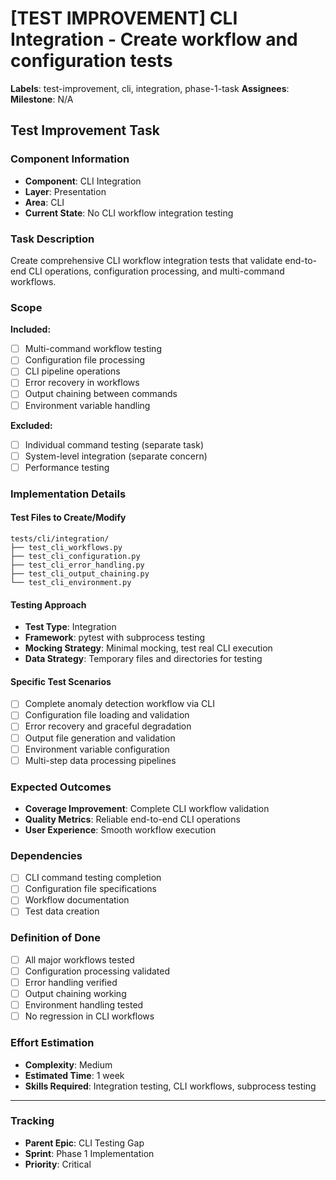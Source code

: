 # [TEST IMPROVEMENT] CLI Integration - Create workflow and configuration tests

**Labels**: test-improvement, cli, integration, phase-1-task
**Assignees**: 
**Milestone**: N/A

## Test Improvement Task

### Component Information
- **Component**: CLI Integration
- **Layer**: Presentation
- **Area**: CLI
- **Current State**: No CLI workflow integration testing

### Task Description
Create comprehensive CLI workflow integration tests that validate end-to-end CLI operations, configuration processing, and multi-command workflows.

### Scope
**Included:**
- [ ] Multi-command workflow testing
- [ ] Configuration file processing
- [ ] CLI pipeline operations
- [ ] Error recovery in workflows
- [ ] Output chaining between commands
- [ ] Environment variable handling

**Excluded:**
- [ ] Individual command testing (separate task)
- [ ] System-level integration (separate concern)
- [ ] Performance testing

### Implementation Details

#### Test Files to Create/Modify
```
tests/cli/integration/
├── test_cli_workflows.py
├── test_cli_configuration.py
├── test_cli_error_handling.py
├── test_cli_output_chaining.py
└── test_cli_environment.py
```

#### Testing Approach
- **Test Type**: Integration
- **Framework**: pytest with subprocess testing
- **Mocking Strategy**: Minimal mocking, test real CLI execution
- **Data Strategy**: Temporary files and directories for testing

#### Specific Test Scenarios
- [ ] Complete anomaly detection workflow via CLI
- [ ] Configuration file loading and validation
- [ ] Error recovery and graceful degradation
- [ ] Output file generation and validation
- [ ] Environment variable configuration
- [ ] Multi-step data processing pipelines

### Expected Outcomes
- **Coverage Improvement**: Complete CLI workflow validation
- **Quality Metrics**: Reliable end-to-end CLI operations
- **User Experience**: Smooth workflow execution

### Dependencies
- [ ] CLI command testing completion
- [ ] Configuration file specifications
- [ ] Workflow documentation
- [ ] Test data creation

### Definition of Done
- [ ] All major workflows tested
- [ ] Configuration processing validated
- [ ] Error handling verified
- [ ] Output chaining working
- [ ] Environment handling tested
- [ ] No regression in CLI workflows

### Effort Estimation
- **Complexity**: Medium
- **Estimated Time**: 1 week
- **Skills Required**: Integration testing, CLI workflows, subprocess testing

---
### Tracking
- **Parent Epic**: CLI Testing Gap
- **Sprint**: Phase 1 Implementation
- **Priority**: Critical
